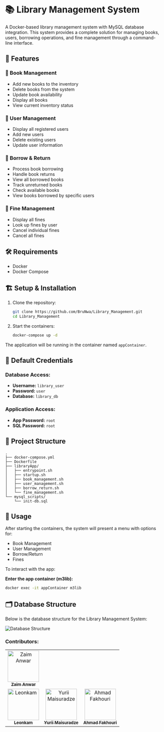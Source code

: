 # 📚 Library Management System

A Docker-based library management system with MySQL database integration. This system provides a complete solution for managing books, users, borrowing operations, and fine management through a command-line interface.

## 🚀 Features

### 📖 Book Management
- Add new books to the inventory
- Delete books from the system
- Update book availability
- Display all books
- View current inventory status

### 👥 User Management
- Display all registered users
- Add new users
- Delete existing users
- Update user information

### 📅 Borrow & Return
- Process book borrowing
- Handle book returns
- View all borrowed books
- Track unreturned books
- Check available books
- View books borrowed by specific users

### 💸 Fine Management
- Display all fines
- Look up fines by user
- Cancel individual fines
- Cancel all fines

## 🛠️ Requirements
- Docker
- Docker Compose

## 🏗️ Setup & Installation

1. Clone the repository:
    ```bash
    git clone https://github.com/BruNwa/Library_Management.git
    cd Library_Management
    ```

2. Start the containers:
    ```bash
    docker-compose up -d
    ```

The application will be running in the container named `appContainer`.

## 🔐 Default Credentials

### Database Access:
- **Username:** `library_user`
- **Password:** `user`
- **Database:** `library_db`

### Application Access:
- **App Password:** `root`
- **SQL Password:** `root`

## 📁 Project Structure

```plaintext
.
├── docker-compose.yml
├── Dockerfile
├── libraryApp/
│   ├── entrypoint.sh
│   ├── startup.sh
│   ├── book_management.sh
│   ├── user_management.sh
│   ├── borrow_return.sh
│   └── fine_management.sh
└── mysql_scripts/
    └── init-db.sql
```

## 🚀 Usage

After starting the containers, the system will present a menu with options for:
- Book Management
- User Management
- Borrow/Return
- Fines

To interact with the app:

**Enter the app container (m3lib):**
   ```bash
   docker exec -it appContainer m3lib 
 ```

## 🗂️ Database Structure

Below is the database structure for the Library Management System:

![Database Structure](https://i.postimg.cc/8Cp7VPY1/libv2-drawio.png "Library Database Structure")


### Contributors:
<table>
 <td align="center">
      <a href="https://github.com/BruNwa">
        <img src="https://avatars.githubusercontent.com/u/106646716?v=4" width="100px;" alt="Zaim Anwar"/><br />
        <sub><b>Zaim Anwar</b></sub>
    </td>
  <tr>
    <td align="center">
      <a href="https://github.com/leonkam">
        <img src="https://avatars.githubusercontent.com/u/56262178?v=4" width="100px;" alt="Leonkam"/><br />
        <sub><b>Leonkam</b></sub>
    </td>
    <td align="center">
      <a href="https://github.com/Vikiyuk">
        <img src="https://avatars.githubusercontent.com/u/83815878?v=4" width="100px;" alt="Yurii Maisuradze"/><br />
        <sub><b>Yurii Maisuradze</b></sub>
    </td>
    <td align="center">
      <a href="https://github.com/Ahmad-Fakhouri">
        <img src="https://avatars.githubusercontent.com/u/116568413?v=4" width="100px;" alt="Ahmad Fakhouri"/><br />
        <sub><b>Ahmad Fakhouri</b></sub>
    </td>
  </tr>
</table>